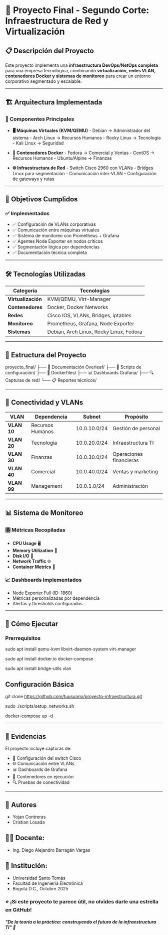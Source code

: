 # 🚀 Proyecto Final - Segundo Corte: Infraestructura de Red y Virtualización

## 📋 Descripción del Proyecto

Este proyecto implementa una **infraestructura DevOps/NetOps completa** para una empresa tecnológica, combinando **virtualización, redes VLAN, contenedores Docker y sistemas de monitoreo** para crear un entorno corporativo segmentado y escalable.

---

## 🏗️ Arquitectura Implementada

### 🔧 Componentes Principales

- **🖥️ Máquinas Virtuales (KVM/QEMU)**
	  - Debian → Administrador del sistema
	    - Arch Linux → Recursos Humanos
		  - Rocky Linux → Tecnología
		    - Kali Linux → Seguridad

- **🐳 Contenedores Docker**
	  - Fedora → Comercial y Ventas
	    - CentOS → Recursos Humanos
		  - Ubuntu/Alpine → Finanzas

- **🌐 Infraestructura de Red**
	  - Switch Cisco 2960 con VLANs
	    - Bridges Linux para segmentación
		  - Comunicación inter-VLAN
		    - Configuración de gateways y rutas

---

## 🎯 Objetivos Cumplidos

### ✅ Implementados
- ✅ Configuración de VLANs corporativas
- ✅ Comunicación entre máquinas virtuales
- ✅ Sistema de monitoreo con Prometheus + Grafana
- ✅ Agentes Node Exporter en nodos críticos
- ✅ Segmentación lógica por dependencias
- ✅ Documentación técnica completa

---

## 🛠️ Tecnologías Utilizadas

| Categoría | Tecnologías |
|-----------|-------------|
| **Virtualización** | KVM/QEMU, Virt-Manager |
| **Contenedores** | Docker, Docker Networks |
| **Redes** | Cisco IOS, VLANs, Bridges, iptables |
| **Monitoreo** | Prometheus, Grafana, Node Exporter |
| **Sistemas** | Debian, Arch Linux, Rocky Linux, Fedora |

---

## 📁 Estructura del Proyecto

proyecto_final/
├── 📄 Documentación Overleaf/
├── 🔧 Scripts de configuración/
├── 🐳 Dockerfiles/
├── 📊 Dashboards Grafana/
├── 🔍 Capturas de red/
└── 📋 Reportes técnicos/

---

## 🔗 Conectividad y VLANs

| VLAN | Dependencia | Subnet | Propósito |
|------|-------------|---------|-----------|
| **VLAN 10** | Recursos Humanos | 10.0.10.0/24 | Gestión de personal |
| **VLAN 20** | Tecnología | 10.0.20.0/24 | Infraestructura TI |
| **VLAN 30** | Finanzas | 10.0.30.0/24 | Operaciones financieras |
| **VLAN 40** | Comercial | 10.0.40.0/24 | Ventas y marketing |
| **VLAN 99** | Management | 10.0.1.0/24 | Administración |

---

## 📊 Sistema de Monitoreo

### 🎛️ Métricas Recopiladas

- **CPU Usage** 🖥️
- **Memory Utilization** 💾
- **Disk I/O** 💽
- **Network Traffic** 🌐
- **Container Metrics** 🐳

### 📈 Dashboards Implementados
- Node Exporter Full (ID: 1860)
- Métricas personalizadas por dependencia
- Alertas y thresholds configurados

---

## 🚀 Cómo Ejecutar

### Prerrequisitos

sudo apt install qemu-kvm libvirt-daemon-system virt-manager

sudo apt install docker.io docker-compose

sudo apt install bridge-utils vlan

## Configuración Básica

git clone https://github.com/tuusuario/proyecto-infraestructura.git

sudo ./scripts/setup_networks.sh

docker-compose up -d

---

## 📸 Evidencias

El proyecto incluye capturas de:

- 🔧 Configuración del switch Cisco
- 🌐 Comunicación entre VLANs
- 📊 Dashboards de Grafana
- 🐳 Contenedores en ejecución
- 🔍 Pruebas de conectividad

---

## 👥 Autores

- Yojan Contreras
- Cristian Losada

## 👨‍🏫 Docente:

- Ing. Diego Alejandro Barragán Vargas

## 🏫 Institución:

- Universidad Santo Tomás
- Facultad de Ingeniería Electrónica
- Bogotá D.C., Octubre 2025

### ⭐ ¡Si este proyecto te parece útil, no olvides darle una estrella en GitHub!

##### "De la teoría a la práctica: construyendo el futuro de la infraestructura TI" 🚀
